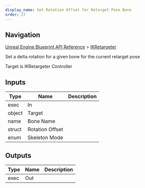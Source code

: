 ```yaml
---
display_name: Set Rotation Offset for Retarget Pose Bone
order: 27
---
```

## Navigation

[Unreal Engine Blueprint API Reference](https://dev.epicgames.com/documentation/en-us/unreal-engine/BlueprintAPI) > [IKRetargeter](https://dev.epicgames.com/documentation/en-us/unreal-engine/BlueprintAPI/IKRetargeter)

Set a delta rotation for a given bone for the current retarget pose

Target is IKRetargeter Controller

## Inputs

| Type | Name | Description |
| --- | --- | --- |
| exec | In |  |
| object | Target |  |
| name | Bone Name |  |
| struct | Rotation Offset |  |
| enum | Skeleton Mode |  |

## Outputs

| Type | Name | Description |
| --- | --- | --- |
| exec | Out |  |
